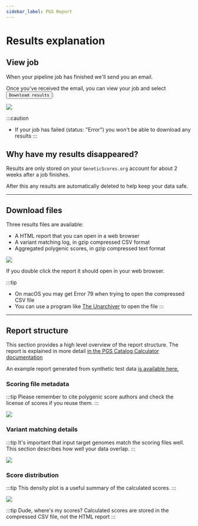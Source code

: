 ```yaml
---
sidebar_label: PGS Report
---
```


# Results explanation

## View job

When your pipeline job has finished we'll send you an email.

Once you've received the email, you can view your job and select <button name="button">`Download results`</button>:

![](/img/report/view.png)

:::caution
* If your job has failed (status: "Error") you won't be able to download any results
:::

## Why have my results disappeared?

Results are only stored on your `GeneticScores.org` account for about 2 weeks after a job finishes.

After this any results are automatically deleted to help keep your data safe.

---

## Download files

Three results files are available:

* A HTML report that you can open in a web browser
* A variant matching log, in gzip compressed CSV format
* Aggregated polygenic scores, in gzip compressed text format

![](/img/report/download.png)

If you double click the report it should open in your web browser.

:::tip
* On macOS you may get Error 79 when trying to open the compressed CSV file
* You can use a program like [The Unarchiver](https://theunarchiver.com/) to open the file
:::

---

## Report structure


This section provides a high level overview of the report structure. The report is explained in more detail [in the PGS Catalog Calculator documentation](https://pgsc-calc.readthedocs.io/en/latest/explanation/output.html#report)

An example report generated from synthetic test data [is available here.](pathname:///files/test_report.html)

### Scoring file metadata

:::tip
Please remember to cite polygenic score authors and check the license of scores if you reuse them.
:::

![](/img/report/report-1.png)

### Variant matching details

:::tip
It's important that input target genomes match the scoring files well. This section describes how well your data overlap.
:::

![](/img/report/report-2.png)

### Score distribution

:::tip
This density plot is a useful summary of the calculated scores.
:::

![](/img/report/report-3.png)

:::tip Dude, where's my scores?
Calculated scores are stored in the compressed CSV file, not the HTML report
:::

